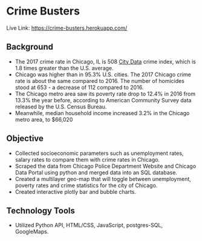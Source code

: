 # Crime Busters
Live Link: https://crime-busters.herokuapp.com/
## Background
- The 2017 crime rate in Chicago, IL is 508 [City Data](http://www.city-data.com/) crime index, which is 1.8 times greater than the U.S. average.
- Chicago was higher than in 95.3% U.S. cities. The 2017 Chicago crime rate is about the same compared to 2016. The number of homicides stood at 653 - a decrease of 112 compared to 2016.
- The Chicago metro area saw its poverty rate drop to 12.4% in 2016 from 13.3% the year before, according to American Community Survey data released by the U.S. Census Bureau.
- Meanwhile, median household income increased 3.2% in the Chicago metro area, to $66,020

## Objective 

- Collected socioeconomic parameters such as unemployment rates, salary rates to compare them with crime rates in Chicago. 
- Scraped the data from Chicago Police Department Website and Chicago Data Portal using python and merged data into an SQL database.
- Created a multilayer geo-map that will toggle between unemployment, poverty rates and crime statistics for the city of Chicago. 
- Created interactive plotly bar and bubble charts.

## Technology Tools
- Utilized Python API, HTML/CSS, JavaScript, postgres-SQL, GoogleMaps.

